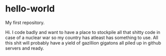 # hello-world
My first repository.

Hi. I code badly and want to have a place to stockpile all that shitty code in case of a nuclear war so my country has atleast has something to use. All this shit will probably have a yield of gazillion gigatons all piled up in github servers and ready.
